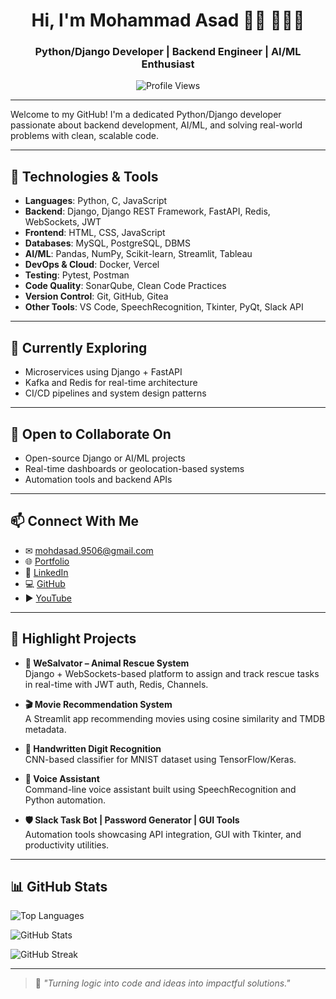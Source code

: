 <p align="center">
  <h1 align="center">Hi, I'm Mohammad Asad 👋🏻 👨🏻‍💻</h1>
  <h3 align="center">Python/Django Developer | Backend Engineer | AI/ML Enthusiast</h3>

  <!--<p align="center">
    <img src="./header.png" alt="Mohammad Asad - Python Developer, Backend Engineer & AI/ML Enthusiast" />
  </p>-->

  <p align="center">
    <img src="https://komarev.com/ghpvc/?username=mohdasad05&style=flat-square&color=blue" alt="Profile Views" />
  </p>
</p>

---

Welcome to my GitHub! I'm a dedicated Python/Django developer passionate about backend development, AI/ML, and solving real-world problems with clean, scalable code.

---

## 🔧 Technologies & Tools

- **Languages**: Python, C, JavaScript  
- **Backend**: Django, Django REST Framework, FastAPI, Redis, WebSockets, JWT  
- **Frontend**: HTML, CSS, JavaScript  
- **Databases**: MySQL, PostgreSQL, DBMS  
- **AI/ML**: Pandas, NumPy, Scikit-learn, Streamlit, Tableau  
- **DevOps & Cloud**: Docker, Vercel  
- **Testing**: Pytest, Postman  
- **Code Quality**: SonarQube, Clean Code Practices  
- **Version Control**: Git, GitHub, Gitea  
- **Other Tools**: VS Code, SpeechRecognition, Tkinter, PyQt, Slack API

---

## 🌱 Currently Exploring

- Microservices using Django + FastAPI  
- Kafka and Redis for real-time architecture  
- CI/CD pipelines and system design patterns

---

## 🤝 Open to Collaborate On

- Open-source Django or AI/ML projects  
- Real-time dashboards or geolocation-based systems  
- Automation tools and backend APIs

---

## 📫 Connect With Me

- ✉ [mohdasad.9506@gmail.com](mailto:mohdasad.9506@gmail.com)  
- 🌐 [Portfolio](https://asadfolio.vercel.app)  
- 💼 [LinkedIn](https://linkedin.com/in/mohammad-asad-631647277)  
- 💻 [GitHub](https://github.com/mohdasad05)  
- ▶️ [YouTube](https://youtube.com/@mohdasad_05)

---

## 🚀 Highlight Projects

- **🦺 WeSalvator – Animal Rescue System**  
  Django + WebSockets-based platform to assign and track rescue tasks in real-time with JWT auth, Redis, Channels.

- **🎬 Movie Recommendation System**  
  A Streamlit app recommending movies using cosine similarity and TMDB metadata.

- **🔢 Handwritten Digit Recognition**  
  CNN-based classifier for MNIST dataset using TensorFlow/Keras.

- **🧠 Voice Assistant**  
  Command-line voice assistant built using SpeechRecognition and Python automation.

- **🛡️ Slack Task Bot | Password Generator | GUI Tools**  
  Automation tools showcasing API integration, GUI with Tkinter, and productivity utilities.

---

## 📊 GitHub Stats

<p>
  <img src="https://github-readme-stats.vercel.app/api/top-langs/?username=mohdasad05&layout=compact&theme=radical" alt="Top Languages" />
</p>
<p>
  <img src="https://github-readme-stats.vercel.app/api?username=mohdasad05&show_icons=true&theme=radical" alt="GitHub Stats" />
</p>
<p>
  <img src="https://streak-stats.demolab.com?user=mohdasad05&theme=radical" alt="GitHub Streak" />
</p>

---

> 🧩 *"Turning logic into code and ideas into impactful solutions."*
